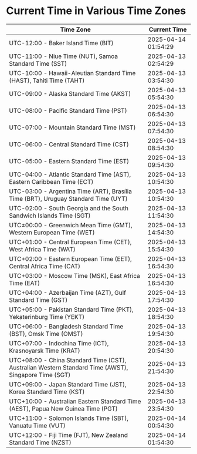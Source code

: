 # Current Time in Various Time Zones

| Time Zone | Current Time |
|-----------|--------------|
| UTC-12:00 - Baker Island Time (BIT) | 2025-04-14 01:54:29 |
| UTC-11:00 - Niue Time (NUT), Samoa Standard Time (SST) | 2025-04-13 02:54:29 |
| UTC-10:00 - Hawaii-Aleutian Standard Time (HAST), Tahiti Time (TAHT) | 2025-04-13 03:54:30 |
| UTC-09:00 - Alaska Standard Time (AKST) | 2025-04-13 05:54:30 |
| UTC-08:00 - Pacific Standard Time (PST) | 2025-04-13 06:54:30 |
| UTC-07:00 - Mountain Standard Time (MST) | 2025-04-13 07:54:30 |
| UTC-06:00 - Central Standard Time (CST) | 2025-04-13 08:54:30 |
| UTC-05:00 - Eastern Standard Time (EST) | 2025-04-13 09:54:30 |
| UTC-04:00 - Atlantic Standard Time (AST), Eastern Caribbean Time (ECT) | 2025-04-13 10:54:30 |
| UTC-03:00 - Argentina Time (ART), Brasília Time (BRT), Uruguay Standard Time (UYT) | 2025-04-13 10:54:30 |
| UTC-02:00 - South Georgia and the South Sandwich Islands Time (SGT) | 2025-04-13 11:54:30 |
| UTC±00:00 - Greenwich Mean Time (GMT), Western European Time (WET) | 2025-04-13 14:54:30 |
| UTC+01:00 - Central European Time (CET), West Africa Time (WAT) | 2025-04-13 15:54:30 |
| UTC+02:00 - Eastern European Time (EET), Central Africa Time (CAT) | 2025-04-13 16:54:30 |
| UTC+03:00 - Moscow Time (MSK), East Africa Time (EAT) | 2025-04-13 16:54:30 |
| UTC+04:00 - Azerbaijan Time (AZT), Gulf Standard Time (GST) | 2025-04-13 17:54:30 |
| UTC+05:00 - Pakistan Standard Time (PKT), Yekaterinburg Time (YEKT) | 2025-04-13 18:54:30 |
| UTC+06:00 - Bangladesh Standard Time (BST), Omsk Time (OMST) | 2025-04-13 19:54:30 |
| UTC+07:00 - Indochina Time (ICT), Krasnoyarsk Time (KRAT) | 2025-04-13 20:54:30 |
| UTC+08:00 - China Standard Time (CST), Australian Western Standard Time (AWST), Singapore Time (SGT) | 2025-04-13 21:54:30 |
| UTC+09:00 - Japan Standard Time (JST), Korea Standard Time (KST) | 2025-04-13 22:54:30 |
| UTC+10:00 - Australian Eastern Standard Time (AEST), Papua New Guinea Time (PGT) | 2025-04-13 23:54:30 |
| UTC+11:00 - Solomon Islands Time (SBT), Vanuatu Time (VUT) | 2025-04-14 00:54:30 |
| UTC+12:00 - Fiji Time (FJT), New Zealand Standard Time (NZST) | 2025-04-14 01:54:30 |
